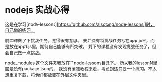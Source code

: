 # nodejs 实战心得
这是在学习[node-lessons][https://github.com/alsotang/node-lessons/]时，自己做的练习。

前四课做了下挑战任务，觉得很有意思。
我并没有将挑战任务写在app.js里，而是放在app1.js里。期待自己能够有所突破。
剩下的课程没有发现挑战任务了，但会自己做一点挑战。

node_modules 这个文件夹我放在了node-lessons目录下。
所以我的lessonN里面是没有package.json的。
我没有按照教程来走，考虑到这只是一个练习，不太想重复下载，将他们都放置在外层文件夹里。
